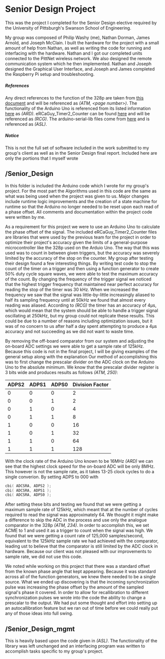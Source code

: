 # Senior Design Project

This was the project I completed for the Senior Design elective required by the University of Pittsburgh's Swanson School of Engineering.

My group was composed of Philip Washy (me), Nathan Dorman, James Arnold, and Joseph McClain. I built the hardware for the project with a small amount of help from Nathan, as well as writing the code for running and interfacing with the hardware. Nathan and I got our completed units connected to the PittNet wireless network. We also designed the remote communication system which he then implemented. Nathan and Joseph designed the Graphical User Interface, and Joseph and James completed the Raspberry Pi setup and troubleshooting. 

##### References
Any direct references to the function of the 328p are taken from [this document](http://www.atmel.com/images/Atmel-8271-8-bit-AVR-Microcontroller-ATmega48A-48PA-88A-88PA-168A-168PA-328-328P_datasheet_Complete.pdf "328p Complete Datasheet") and will be referenced as _(ATM, \<page number\>)_. The functionality of the Arduino Uno is referenced from its listed information [here](https://www.arduino.cc/en/main/arduinoBoardUno "Arduino Website") as _(ARD)_. eRCaGuy\_Timer2\_Counter can be found [here](https://github.com/ElectricRCAircraftGuy/eRCaGuy_TimerCounter "eRCaGuy GitHub for Timer2") and will be referenced as _(RCG)_. The arduino-serial-lib files come from [here](https://github.com/todbot/arduino-serial "GitHub for Serial Communication Code") and is referenced as _(ASL)_.

##### Notice
This is not the full set of software included in the work submitted to my group's client as well as in the Senior Design final report. Included here are only the portions that I myself wrote


## /Senior\_Design
In this folder is included the Arduino code which I wrote for my group's project. For the most part the Algorithms used in this code are the same as what was being used when the project was given to us. Major changes include runtime logic improvements and the creation of a state machine for runtime so that the Arduino no longer needed to be reset upon each read of a phase offset. All comments and documentation within the project code were written by me.

As a requirement for this project we were to use an Arduino Uno to calculate the phase offset of the signal. The included eRCaGuy\_Timer2\_Counter files are libraries that were used by the previous team for the project in order to optimize their project's accuracy given the limits of a general-purpose microcontroller like the 328p used on the Arduio Uno. The way that this was used was to count in between given triggers, but the accuracy was severely limited by the accuracy of the stop on the counter. My group after testing their design found a few interesting things. By writing test code to stop the count of the timer on a trigger and then using a function generator to create 50% duty cycle square waves, we were able to test the maximum accuracy of the count. By changing the frequency of the trigger signal we noticed that the highest trigger frequency that maintained near perfect accuracy for reading the stop of the timer was 30 kHz. When we increased the frequency we saw that the signal was little-by-little increasingly aliased to half its sampling frequency until at 50kHz we found that almost every reading was aliased. According to _(RCG)_ the timer has an accuracy of 4μs, which would mean that the system should be able to handle a trigger signal oscillating at 250kHz, but my group could not replicate these results. This could be due to a number of reasons including optimization issues, but it was of no concern to us after half a day spent attempting to produce a 4μs accuracy and not succeeding as we did not want to waste time.

By removing the off-board comparator from our system and adjusting the on-board ADC settings we were able to get a sample rate of 125kHz. Because this code is not in the final project, I will be giving examples of the general setup along with the explanation Our method of accomplishing this was to first change the prescalar divider on the ADC clock on the Arduino Uno to the absolute minimum. We know that the prescalar divider register is 3 bits wide and produces results as follows _(ATM, 250)_:

| ADPS2 | ADPS1 | ADPS0 | Division Factor |
| ----- | ----- | ----- | --------------- |
| 0 | 0 | 0 | 2 |
| 0 | 0 | 1 | 2 |
| 0 | 1 | 0 | 4 |
| 0 | 1 | 1 | 8 |
| 1 | 0 | 0 | 16 |
| 1 | 0 | 1 | 32 |
| 1 | 1 | 0 | 64 |
| 1 | 1 | 1 | 128 |

With the clock rate of the Arduino Uno known to be 16MHz _(ARD)_ we can see that the highest clock speed for the on-board ADC will be only 8MHz. This however is not the sample rate, as it takes 13-25 clock cycles to do a single converion. By setting ADPS to 000 with
```C
cbi( ADCSRA, ADPS2 );
cbi( ADCSRA, ADPS1 );
cbi( ADCSRA, ADPS0 );
```
After setting these bits and testing we found that we were getting a maximum sample rate of 125kHz, which meant that at the number of cycles required to read the signal was approximately 64. We thought it might make a difference to skip the ADC in the process and use only the analogue comparator in the 328p _(ATM, 234)_. In order to accomplish this, we set ACME to 1 and used it as a trigger to count when the signal was high. We found that we were getting a count rate of 125,000 samples/second, equivalent to the 125kHz sample rate we had achieved with the comparator, leading ust to believe that the comparator is still limited by the ADC clock in hardware. Because our client was not pleased with our improvements to sample rate, we did not use this code.

We noted while working on this project that there was a standard offset from the known phase angle that kept appearing. Because it was standard across all of the function generators, we knew there needed to be a single source. What we ended up discovering is that the incoming synchronization pulse was increasing the phase offset by the amount of the sampled signal's phase it covered. In order to allow for recallibration to different synchronization pulses we wrote into the code the ability to change a prescalar to the output. We had put some thought and effort into setting up an autocallibration feature but we ran out of time before we could really put any of those ideas into full swing.

## /Senior\_Design\_mgmt
This is heavily based upon the code given in _(ASL)_. The functionality of the library was left unchanged and an interfacing program was written to accomplish tasks specific to my group's project.
